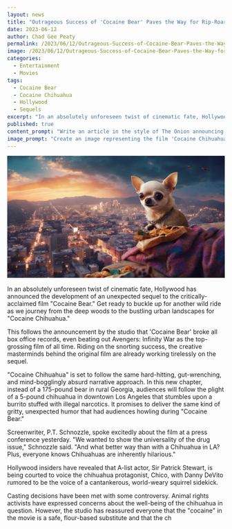 ```yaml
---
layout: news
title: "Outrageous Success of 'Cocaine Bear' Paves the Way for Rip-Roaring Sequel: 'Cocaine Chihuahua'"
date: 2023-06-12
author: Chad Gee Peaty
permalink: /2023/06/12/Outrageous-Success-of-Cocaine-Bear-Paves-the-Way-for-Rip-Roaring-Sequel-Cocaine-Chihuahua
image: /2023/06/12/Outrageous-Success-of-Cocaine-Bear-Paves-the-Way-for-Rip-Roaring-Sequel-Cocaine-Chihuahua.png
categories:
  - Entertainment
  - Movies
tags:
  - Cocaine Bear
  - Cocaine Chihuahua
  - Hollywood
  - Sequels
excerpt: "In an absolutely unforeseen twist of cinematic fate, Hollywood has announced the development of an unexpected sequel to the critically-acclaimed film 'Cocaine Bear'. Get ready to buckle up for another wild ride as we journey from the deep woods to the bustling urban landscapes for 'Cocaine Chihuahua'."
published: true
content_prompt: "Write an article in the style of The Onion announcing a sequel called Cocaine Chihuahua."
image_prompt: "Create an image representing the film 'Cocaine Chihuahua', featuring a Chihuahua, a burrito, and a bustling urban landscape."
---
```


![Cocaine Chihuahua](/2023/06/12/Outrageous-Success-of-Cocaine-Bear-Paves-the-Way-for-Rip-Roaring-Sequel-Cocaine-Chihuahua.png)

In an absolutely unforeseen twist of cinematic fate, Hollywood has announced the development of an unexpected sequel to the critically-acclaimed film "Cocaine Bear." Get ready to buckle up for another wild ride as we journey from the deep woods to the bustling urban landscapes for "Cocaine Chihuahua."

This follows the announcement by the studio that 'Cocaine Bear' broke all box office records, even beating out Avengers: Infinity War as the top-grossing film of all time. Riding on the snorting success, the creative masterminds behind the original film are already working tirelessly on the sequel.

"Cocaine Chihuahua" is set to follow the same hard-hitting, gut-wrenching, and mind-bogglingly absurd narrative approach. In this new chapter, instead of a 175-pound bear in rural Georgia, audiences will follow the plight of a 5-pound chihuahua in downtown Los Angeles that stumbles upon a burrito stuffed with illegal narcotics. It promises to deliver the same kind of gritty, unexpected humor that had audiences howling during "Cocaine Bear."

Screenwriter, P.T. Schnozzle, spoke excitedly about the film at a press conference yesterday. "We wanted to show the universality of the drug issue," Schnozzle said. "And what better way than with a Chihuahua in LA? Plus, everyone knows Chihuahuas are inherently hilarious."

Hollywood insiders have revealed that A-list actor, Sir Patrick Stewart, is being courted to voice the chihuahua protagonist, Chico, with Danny DeVito rumored to be the voice of a cantankerous, world-weary squirrel sidekick.

Casting decisions have been met with some controversy. Animal rights activists have expressed concerns about the well-being of the chihuahua in question. However, the studio has reassured everyone that the "cocaine" in the movie is a safe, flour-based substitute and that the ch
